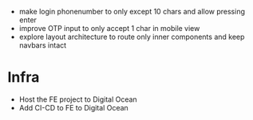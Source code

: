 - make login phonenumber to only except 10 chars and allow pressing enter
- improve OTP input to only accept 1 char in mobile view
- explore layout architecture to route only inner components and keep navbars intact

# Infra

- Host the FE project to Digital Ocean
- Add CI-CD to FE to Digital Ocean

